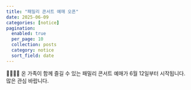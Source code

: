```yaml
---
title: "패밀리 콘서트 예매 오픈"
date: 2025-06-09
categories: [notice]
pagination:
  enabled: true
  per_page: 10
  collection: posts
  category: notice
  sort_field: date
---
```


👨‍👩‍👧‍👦 온 가족이 함께 즐길 수 있는 패밀리 콘서트 예매가 6월 12일부터 시작됩니다.  
많은 관심 바랍니다.

